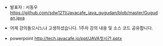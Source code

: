 * 발표자 : 서동우
https://github.com/sdw1211/Javacafe_java_gugudan/blob/master/Gugudan.java

* 어제 강의들으시느냐 고생하셨습니다.
1주차 강의 내용 및 소스 코드 공유합니다.

* powerpoint
http://tech.javacafe.io/ppt/JAVA첫시간.pptx